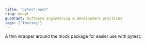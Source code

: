 ```yaml
---
title: "pytest-mock"
ring: Adopt
quadrant: Software engineering & development practices
tags: ['Testing']
---
```

A thin wrapper around the mock package for easier use with pytest.
